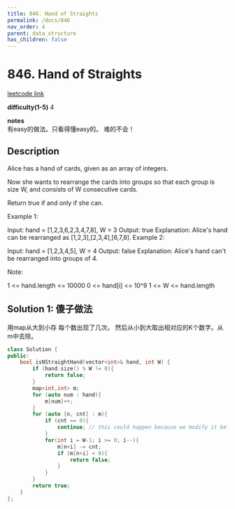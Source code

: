 ```yaml
---
title: 846. Hand of Straights
permalink: /docs/846
nav_order: 4
parent: data_structure
has_children: false
---
```

# 846. Hand of Straights
[leetcode link](https://leetcode.com/problems/hand-of-straights/)

**difficulty(1-5)** 
4

**notes**   
有easy的做法。只看得懂easy的。
难的不会！

## Description
Alice has a hand of cards, given as an array of integers.

Now she wants to rearrange the cards into groups so that each group is size W, and consists of W consecutive cards.

Return true if and only if she can.

 

Example 1:

Input: hand = [1,2,3,6,2,3,4,7,8], W = 3
Output: true
Explanation: Alice's hand can be rearranged as [1,2,3],[2,3,4],[6,7,8].
Example 2:

Input: hand = [1,2,3,4,5], W = 4
Output: false
Explanation: Alice's hand can't be rearranged into groups of 4.
 

Note:

1 <= hand.length <= 10000
0 <= hand[i] <= 10^9
1 <= W <= hand.length

## Solution 1: 傻子做法

用map从大到小存 每个数出现了几次。
然后从小到大取出相对应的K个数字。从m中去除。

```c++
class Solution {
public:
    bool isNStraightHand(vector<int>& hand, int W) {
        if (hand.size() % W != 0){
            return false;
        }
        map<int,int> m;
        for (auto num : hand){
            m[num]++;
        }
        for (auto [n, cnt] : m){
            if (cnt == 0){
                continue; // this could happen because we modify it below. 
            }
            for(int i = W-1; i >= 0; i--){
                m[n+i] -= cnt;
                if (m[n+i] < 0){
                    return false;
                }
            }
        }
        return true;
    }
};
```

<!-- 
Default label
{: .label }

Blue label
{: .label .label-blue }

Stable
{: .label .label-green }

New release
{: .label .label-purple }

Coming soon
{: .label .label-yellow }

Deprecated
{: .label .label-red } -->
